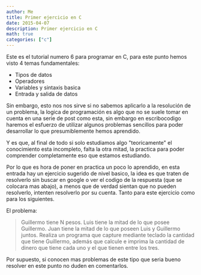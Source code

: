 ```yaml
---
author: Me
title: Primer ejercicio en C
date: 2015-04-07
description: Primer ejercicio en C
math: true
categories: ["c"]
---
```


Este es el tutorial numero 6 para programar en C, para este punto hemos visto 4 temas fundamentales:

* Tipos de datos
* Operadores
* Variables y sintaxis basica
* Entrada y salida de datos

Sin embargo, esto nos nos sirve si no sabemos aplicarlo a la resolución de un problema, la logica de programación es algo que no se suele tomar en cuenta en una serie de post como esta, sin embargo en escribocodigo haremos el esfuerzo de utilizar algunos problemas sencillos para poder desarrollar lo que presumiblemente hemos aprendido.

Y es que, al final de todo si solo estudiamos algo "teoricamente" el conocimiento esta incompleto, falta la otra mitad, la practica para poder comprender completamente eso que estamos estudiando.

Por lo que es hora de poner en practica un poco lo aprendido, en esta entrada hay un ejercicio sugerido de nivel basico, la idea es que traten de resolverlo sin buscar en google o ver el codigo de la respuesta (que se colocara mas abajo), a menos que de verdad sientan que no pueden resolverlo, intenten resolverlo por su cuenta. Tanto para este ejercicio como para los siguientes.

El problema:
> Guillermo tiene N pesos.
Luis tiene la mitad de lo que posee Guillermo.
Juan tiene la mitad de lo que poseen Luis y Guillermo juntos.
Realiza un programa que capture mediante teclado la cantidad que tiene Guillermo, además que calcule e imprima la cantidad de dinero que tiene cada uno y el que tienen entre los tres.

Por supuesto, si conocen mas problemas de este tipo que seria bueno resolver en este punto no duden en comentarlos.
